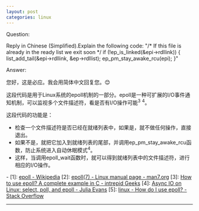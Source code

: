 ```yaml
---
layout: post
categories: linux
---
```

Question:

Reply in Chinese (Simplified).Explain the following code:
"/* If this file is already in the ready list we exit soon */
if (!ep_is_linked(&epi->rdllink)) {
    list_add_tail(&epi->rdllink, &ep->rdllist);
    ep_pm_stay_awake_rcu(epi);
}"

Answer:

您好，这是必应。我会用简体中文回复您。😊

这段代码是用于Linux系统的epoll机制的一部分。epoll是一种可扩展的I/O事件通知机制，可以监视多个文件描述符，看是否有I/O操作可能<sup>3</sup> <sup>4</sup>。

这段代码的功能是：

- 检查一个文件描述符是否已经在就绪列表中，如果是，就不做任何操作，直接退出。
- 如果不是，就把它加入到就绪列表的尾部，并调用ep_pm_stay_awake_rcu函数，防止系统进入自动休眠模式<sup>4</sup>。
- 这样，当调用epoll_wait函数时，就可以得到就绪列表中的文件描述符，进行相应的I/O操作。

\-
\[1]: [epoll - Wikipedia](https://en.wikipedia.org/wiki/Epoll)
\[2]: [epoll(7) - Linux manual page - man7.org](https://man7.org/linux/man-pages/man7/epoll.7.html)
\[3]: [How to use epoll? A complete example in C - intrepid Geeks](https://intrepidgeeks.com/tutorial/how-to-use-epoll-a-complete-example-in-c)
\[4]: [Async IO on Linux: select, poll, and epoll - Julia Evans](https://jvns.ca/blog/2017/06/03/async-io-on-linux--select--poll--and-epoll/)
\[5]: [linux - How do I use epoll? - Stack Overflow](https://stackoverflow.com/questions/31230708/how-do-i-use-epoll)

<hr/>

